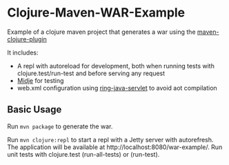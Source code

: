 # Clojure-Maven-WAR-Example

Example of a clojure maven project that generates a war using the [maven-clojure-plugin](https://github.com/talios/clojure-maven-plugin)

It includes:

* A repl with autoreload for development, both when running tests with clojure.test/run-test and before serving any request
* [Midje](https://github.com/marick/Midje/) for testing
* web.xml configuration using [ring-java-servlet](https://github.com/laurentpetit/ring-java-servlet) to avoid aot compilation

## Basic Usage

Run `mvn package` to generate the war.

Run `mvn clojure:repl` to start a repl with a Jetty server with autorefresh. The application will be available at http://localhost:8080/war-example/.
Run unit tests with clojure.test (run-all-tests) or (run-test).